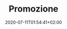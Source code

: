 ---
title: Promozione
date: 2020-07-11T01:54:41+02:00
giocatori:
  - Cristian Stenico
  - Scottie Pippen
  - Michael Jordan
allenatori:
  - Steve Kerr
categorie: promozione
stagioni: 2020-2021
---